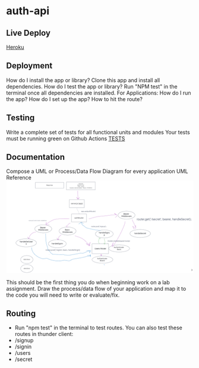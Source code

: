 # auth-api

## Live Deploy

[Heroku](https://smith-auth-api.herokuapp.com/)

## Deployment

How do I install the app or library?
Clone this app and install all dependencies.
How do I test the app or library?
Run "NPM test" in the terminal once all dependencies are installed.
For Applications:
How do I run the app?
How do I set up the app?
How to hit the route?

## Testing

Write a complete set of tests for all functional units and modules
Your tests must be running green on Github Actions
[TESTS](./__tests__)

## Documentation

Compose a UML or Process/Data Flow Diagram for every application
UML Reference
![UML](img/Lab08-UML.png)

This should be the first thing you do when beginning work on a lab assignment.
Draw the process/data flow of your application and map it to the code you will need to write or evaluate/fix.

## Routing

- Run "npm test" in the terminal to test routes.
You can also test these routes in thunder client:
- /signup
- /signin
- /users
- /secret
